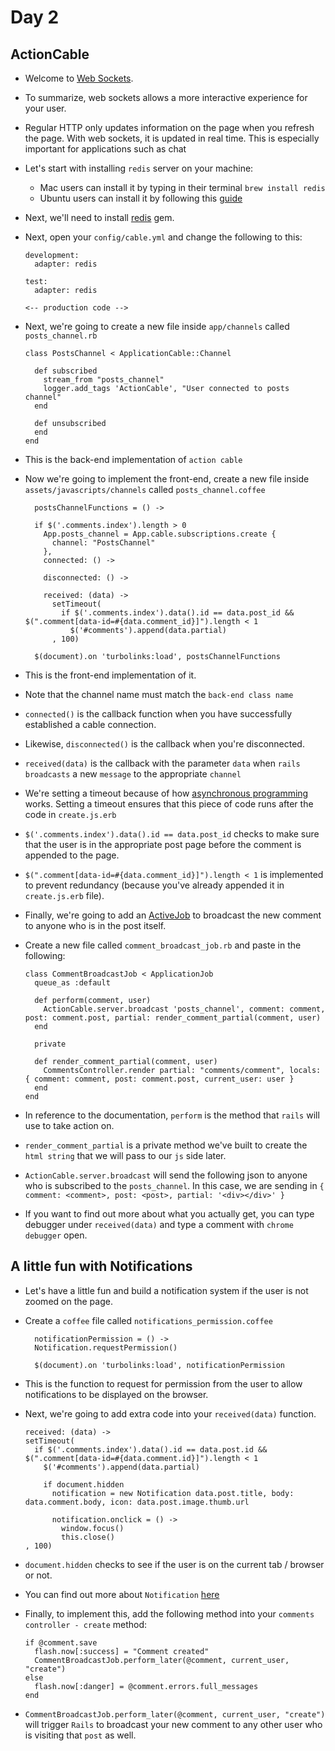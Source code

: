 # Day 2

## ActionCable

- Welcome to [Web Sockets](https://developer.mozilla.org/en-US/docs/Web/API/WebSockets_API).

- To summarize, web sockets allows a more interactive experience for your user.

- Regular HTTP only updates information on the page when you refresh the page. With web sockets, it is updated in real time. This is especially
important for applications such as chat

- Let's start with installing `redis` server on your machine:
  - Mac users can install it by typing in their terminal `brew install redis`
  - Ubuntu users can install it by following this [guide](https://www.digitalocean.com/community/tutorials/how-to-install-and-configure-redis-on-ubuntu-16-04)

- Next, we'll need to install [redis](https://github.com/redis/redis-rb) gem.


- Next, open your `config/cable.yml` and change the following to this:

  ```
  development:
    adapter: redis

  test:
    adapter: redis

  <-- production code -->
  ```

- Next, we're going to create a new file inside `app/channels` called `posts_channel.rb`

  ```
  class PostsChannel < ApplicationCable::Channel

    def subscribed
      stream_from "posts_channel"
      logger.add_tags 'ActionCable', "User connected to posts channel"
    end

    def unsubscribed
    end
  end
  ```

- This is the back-end implementation of `action cable`

- Now we're going to implement the front-end, create a new file inside `assets/javascripts/channels` called `posts_channel.coffee`

  ```
    postsChannelFunctions = () ->

    if $('.comments.index').length > 0
      App.posts_channel = App.cable.subscriptions.create {
        channel: "PostsChannel"
      },
      connected: () ->

      disconnected: () ->

      received: (data) ->
        setTimeout(
          if $('.comments.index').data().id == data.post_id && $(".comment[data-id=#{data.comment_id}]").length < 1
            $('#comments').append(data.partial)
        , 100)

    $(document).on 'turbolinks:load', postsChannelFunctions
  ```

- This is the front-end implementation of it.

- Note that the channel name must match the `back-end class name`

- `connected()` is the callback function when you have successfully established a cable connection.

- Likewise, `disconnected()` is the callback when you're disconnected.

- `received(data)` is the callback with the parameter `data` when `rails broadcasts` a new `message` to the appropriate `channel`

- We're setting a timeout because of how [asynchronous programming](http://stackoverflow.com/questions/748175/asynchronous-vs-synchronous-execution-what-does-it-really-mean) works. Setting
a timeout ensures that this piece of code runs after the code in `create.js.erb`

- `$('.comments.index').data().id == data.post_id` checks to make sure that the user is in the appropriate post page before the comment is appended to the page.

- `$(".comment[data-id=#{data.comment_id}]").length < 1` is implemented to prevent redundancy (because you've already appended it in `create.js.erb` file).

- Finally, we're going to add an [ActiveJob](http://guides.rubyonrails.org/active_job_basics.html) to broadcast the new comment to anyone who is in the post itself.

- Create a new file called `comment_broadcast_job.rb` and paste in the following:

  ```
  class CommentBroadcastJob < ApplicationJob
    queue_as :default

    def perform(comment, user)
      ActionCable.server.broadcast 'posts_channel', comment: comment, post: comment.post, partial: render_comment_partial(comment, user)
    end

    private

    def render_comment_partial(comment, user)
      CommentsController.render partial: "comments/comment", locals: { comment: comment, post: comment.post, current_user: user }
    end
  end
  ```

- In reference to the documentation, `perform` is the method that `rails` will use to take action on.

- `render_comment_partial` is a private method we've built to create the `html string` that we will pass to our `js` side later.

- `ActionCable.server.broadcast` will send the following json to anyone who is subscribed to the `posts_channel`. In this case, we are sending in
  `{ comment: <comment>, post: <post>, partial: '<div></div>' }`

- If you want to find out more about what you actually get, you can type debugger under `received(data)` and type a comment with `chrome debugger` open.

## A little fun with Notifications

- Let's have a little fun and build a notification system if the user is not zoomed on the page.

- Create a `coffee` file called `notifications_permission.coffee`

  ```
    notificationPermission = () ->
    Notification.requestPermission()

    $(document).on 'turbolinks:load', notificationPermission
  ```

- This is the function to request for permission from the user to allow notifications to be displayed on the browser.

- Next, we're going to add extra code into your `received(data)` function.

  ```
  received: (data) ->
  setTimeout(
    if $('.comments.index').data().id == data.post.id && $(".comment[data-id=#{data.comment.id}]").length < 1
      $('#comments').append(data.partial)

      if document.hidden
        notification = new Notification data.post.title, body: data.comment.body, icon: data.post.image.thumb.url

        notification.onclick = () ->
          window.focus()
          this.close()
  , 100)
  ```

- `document.hidden` checks to see if the user is on the current tab / browser or not.

- You can find out more about `Notification` [here](https://developer.mozilla.org/en/docs/Web/API/notification)

- Finally, to implement this, add the following method into your `comments controller - create` method:

  ```
  if @comment.save
    flash.now[:success] = "Comment created"
    CommentBroadcastJob.perform_later(@comment, current_user, "create")
  else
    flash.now[:danger] = @comment.errors.full_messages
  end
  ```

- `CommentBroadcastJob.perform_later(@comment, current_user, "create")` will trigger `Rails` to broadcast your new comment to any other user who is visiting that `post` as well.

